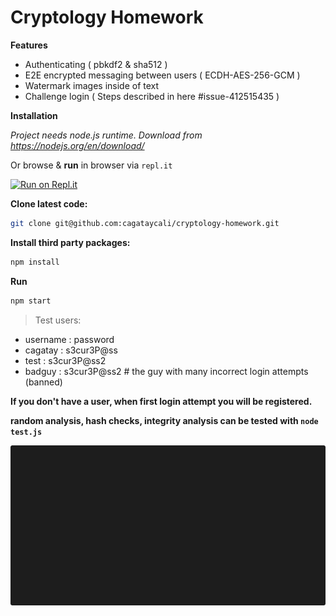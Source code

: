 
# Cryptology Homework


**Features**

* Authenticating ( pbkdf2 & sha512 )
* E2E encrypted messaging between users ( ECDH-AES-256-GCM )
* Watermark images inside of text
* Challenge login ( Steps described in here #issue-412515435 )

**Installation**


*Project needs node.js runtime. Download from https://nodejs.org/en/download/*

Or browse & **run** in browser via `repl.it`

[![Run on Repl.it](https://repl.it/badge/github/cagataycali/cryptology-homework)](https://repl.it/github/cagataycali/cryptology-homework)

**Clone latest code:**

```bash
git clone git@github.com:cagataycali/cryptology-homework.git
```

**Install third party packages:**

```bash
npm install
```

**Run**

```bash
npm start
```


> Test users:

* username : password
* cagatay : s3cur3P@ss
* test : s3cur3P@ss2
* badguy : s3cur3P@ss2 # the guy with many incorrect login attempts (banned)


**If you don't have a user, when first login attempt you will be registered.**

**random analysis, hash checks, integrity analysis can be tested with `node test.js`**

![Usage gif](./gif.gif "Usage gif")
